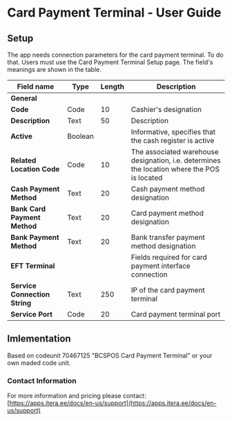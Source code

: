 
# Card Payment Terminal - User Guide

## Setup
The app needs connection parameters for the card payment terminal. To do that. Users must use the Card Payment Terminal Setup page. The field's meanings are shown in the table.

| **Field name** | **Type** | **Length** | **Description** |
| --- | --- | --- | --- |
| **General**  |   |   |   |
| **Code** | Code | 10 | Cashier's designation |
| **Description** | Text | 50 | Description |
| **Active** | Boolean |   | Informative, specifies that the cash register is active |
| **Related Location Code** | Code | 10 | The associated warehouse designation, i.e. determines the location where the POS is located |
| **Cash Payment Method** | Text | 20 | Cash payment method designation |
| **Bank Card Payment Method** | Text | 20 | Card payment method designation |
| **Bank Payment Method** | Text | 20 | Bank transfer payment method designation |
|  **EFT Terminal** |   |   | Fields required for card payment interface connection |
| **Service Connection String** | Text | 250 | IP of the card payment terminal |
| **Service Port** | Code | 20 | Card payment terminal port |

## Imlementation
Based on codeunit 70467125 "BCSPOS Card Payment Terminal" or your own maded code unit.


### Contact Information
For more information and pricing please contact:  
[https://apps.itera.ee/docs/en-us/support](https://apps.itera.ee/docs/en-us/support)
